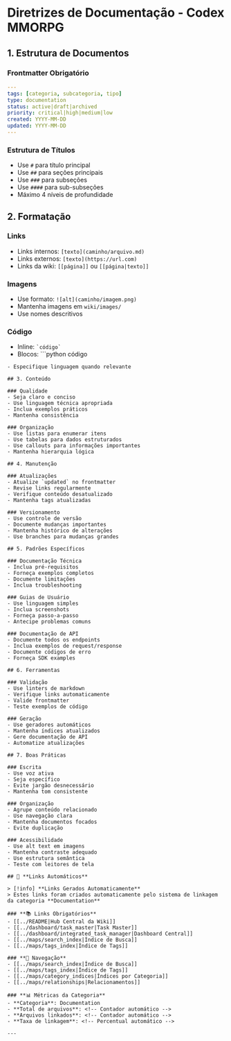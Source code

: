 # Diretrizes de Documentação - Codex MMORPG

## 1. Estrutura de Documentos

### Frontmatter Obrigatório
```yaml
---
tags: [categoria, subcategoria, tipo]
type: documentation
status: active|draft|archived
priority: critical|high|medium|low
created: YYYY-MM-DD
updated: YYYY-MM-DD
---
```

### Estrutura de Títulos
- Use `#` para título principal
- Use `##` para seções principais
- Use `###` para subseções
- Use `####` para sub-subseções
- Máximo 4 níveis de profundidade

## 2. Formatação

### Links
- Links internos: `[texto](caminho/arquivo.md)`
- Links externos: `[texto](https://url.com)`
- Links da wiki: `[[página]]` ou `[[página|texto]]`

### Imagens
- Use formato: `![alt](caminho/imagem.png)`
- Mantenha imagens em `wiki/images/`
- Use nomes descritivos

### Código
- Inline: `` `código` ``
- Blocos: ```python
código
```
- Especifique linguagem quando relevante

## 3. Conteúdo

### Qualidade
- Seja claro e conciso
- Use linguagem técnica apropriada
- Inclua exemplos práticos
- Mantenha consistência

### Organização
- Use listas para enumerar itens
- Use tabelas para dados estruturados
- Use callouts para informações importantes
- Mantenha hierarquia lógica

## 4. Manutenção

### Atualizações
- Atualize `updated` no frontmatter
- Revise links regularmente
- Verifique conteúdo desatualizado
- Mantenha tags atualizadas

### Versionamento
- Use controle de versão
- Documente mudanças importantes
- Mantenha histórico de alterações
- Use branches para mudanças grandes

## 5. Padrões Específicos

### Documentação Técnica
- Inclua pré-requisitos
- Forneça exemplos completos
- Documente limitações
- Inclua troubleshooting

### Guias de Usuário
- Use linguagem simples
- Inclua screenshots
- Forneça passo-a-passo
- Antecipe problemas comuns

### Documentação de API
- Documente todos os endpoints
- Inclua exemplos de request/response
- Documente códigos de erro
- Forneça SDK examples

## 6. Ferramentas

### Validação
- Use linters de markdown
- Verifique links automaticamente
- Valide frontmatter
- Teste exemplos de código

### Geração
- Use geradores automáticos
- Mantenha índices atualizados
- Gere documentação de API
- Automatize atualizações

## 7. Boas Práticas

### Escrita
- Use voz ativa
- Seja específico
- Evite jargão desnecessário
- Mantenha tom consistente

### Organização
- Agrupe conteúdo relacionado
- Use navegação clara
- Mantenha documentos focados
- Evite duplicação

### Acessibilidade
- Use alt text em imagens
- Mantenha contraste adequado
- Use estrutura semântica
- Teste com leitores de tela

## 🔗 **Links Automáticos**

> [!info] **Links Gerados Automaticamente**
> Estes links foram criados automaticamente pelo sistema de linkagem da categoria **Documentation**

### **📚 Links Obrigatórios**
- [[../README|Hub Central da Wiki]]
- [[../dashboard/task_master|Task Master]]
- [[../dashboard/integrated_task_manager|Dashboard Central]]
- [[../maps/search_index|Índice de Busca]]
- [[../maps/tags_index|Índice de Tags]]

### **🧭 Navegação**
- [[../maps/search_index|Índice de Busca]]
- [[../maps/tags_index|Índice de Tags]]
- [[../maps/category_indices|Índices por Categoria]]
- [[../maps/relationships|Relacionamentos]]

### **📊 Métricas da Categoria**
- **Categoria**: Documentation
- **Total de arquivos**: <!-- Contador automático -->
- **Arquivos linkados**: <!-- Contador automático -->
- **Taxa de linkagem**: <!-- Percentual automático -->

---

